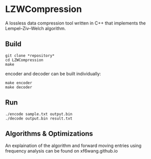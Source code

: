 # LZWCompression
A lossless data compression tool written in C++ that implements the Lempel–Ziv–Welch algorithm. 

## Build
```
git clone *repository*  
cd LZWCompression  
make  
```

encoder and decoder can be built individually:
```
make encoder  
make decoder  
```

## Run
```
./encode sample.txt output.bin  
./decode output.bin result.txt  
```

## Algorithms & Optimizations
An explaination of the algorithm and forward moving entries using frequency analysis can be found on xf6wang.github.io
